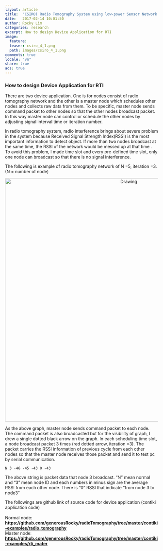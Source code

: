 ```yaml
---
layout: article
title:  "CSIRO) Radio Tomography System using low-power Sensor Network Device (4)"
date:   2017-02-14 10:01:50
author: Rocky Lim
categories: research
excerpt: How to design Device Application for RTI
image:
  feature:
  teaser: csiro_4_1.png
  path: images/csiro_4_1.png
comments: true
locale: "vn"
share: true
ads: true
---
```


### How to design Device Application for RTI

There are two device application. One is for nodes consist of radio tomography network and the other is a master node which schedules other nodes and collects raw data from them. To be specific, master node sends command packet to other nodes so that the other nodes broadcast packet. In this way master node can control or schedule the other nodes by adjusting signal interval time or iteration number.<br />

In radio tomography system, radio interference brings about severe problem in the system because Received Signal Strength Index(RSSI) is the most important information to detect object. If more than two nodes broadcast at the same time, the RSSI of the network would be messed up at that time . To avoid this problem,  I made time slot and every pre-defined time slot, only one node can broadcast so that there is no signal interference.<br />

The following is example of radio tomography network of N =5, iteration =3. (N = number of node)

<p style="text-align: center;">
	<img src="{{ site.url }}/images/csiro_4_1.png" alt="Drawing" style="width: 800px;"/>
</p>

As the above graph, master node sends command packet to each node. The command packet is also broadcasted but for the visibility of graph, I drew a single dotted black arrow on the graph. In each scheduling time slot, a node broadcast packet 3 times (red dotted arrow, iteration =3). The packet carries the RSSI information of previous cycle from each other nodes so that the master node receives those packet and send it to test pc by serial communication.

	N 3 -46 -45 -43 0 -43

The above string is packet data that node 3 broadcast. “N” mean normal and “3” mean node ID and each numbers in minus sign are the average RSSI from each other node. There is “0” RSSI that indicate “from node 3 to node3”

The followings are github link of source code for device application (contiki application code)<br /><br />
Normal node: **<https://github.com/generousRocky/radioTomography/tree/master/contiki-examples/radio_tomography>**<br />
Master node: **<https://github.com/generousRocky/radioTomography/tree/master/contiki-examples/rti_mater>**
